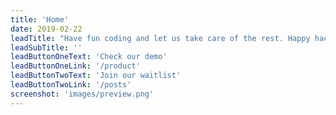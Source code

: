```yaml
---
title: 'Home'
date: 2019-02-22
leadTitle: "Have fun coding and let us take care of the rest. Happy hacking!"
leadSubTitle: ''
leadButtonOneText: 'Check our demo'
leadButtonOneLink: '/product'
leadButtonTwoText: 'Join our waitlist'
leadButtonTwoLink: '/posts'
screenshot: 'images/preview.png'
---
```

